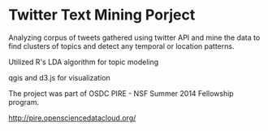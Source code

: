 # Twitter Text Mining Porject 

Analyzing corpus of tweets gathered using twitter API and mine the data to find clusters of topics and detect any temporal or location patterns. 

Utilized R's LDA algorithm for topic modeling 

qgis and d3.js for visualization 

The project was part of OSDC PIRE - NSF Summer 2014 Fellowship program. 

http://pire.opensciencedatacloud.org/ 
